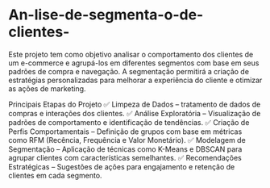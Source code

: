 # An-lise-de-segmenta-o-de-clientes-
Este projeto tem como objetivo analisar o comportamento dos clientes de um e-commerce e agrupá-los em diferentes segmentos com base em seus padrões de compra e navegação. A segmentação permitirá a criação de estratégias personalizadas para melhorar a experiência do cliente e otimizar as ações de marketing.
 
  
  Principais Etapas do Projeto
✅ Limpeza de Dados – tratamento de dados de compras e interações dos clientes.
✅ Análise Exploratória – Visualização de padrões de comportamento e identificação de tendências.
✅ Criação de Perfis Comportamentais – Definição de grupos com base em métricas como RFM (Recência, Frequência e Valor Monetário).
✅ Modelagem de Segmentação – Aplicação de técnicas como K-Means e DBSCAN para agrupar clientes com características semelhantes.
✅ Recomendações Estratégicas – Sugestões de ações para engajamento e retenção de clientes em cada segmento.

